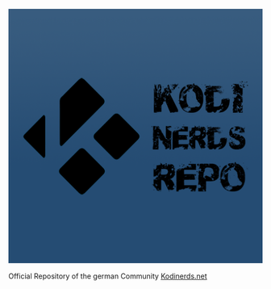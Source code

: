 ![alt text][logo]

[logo]: repository.kodinerds/icon.png

Official Repository of the german Community [Kodinerds.net](http://kodinerds.net)

